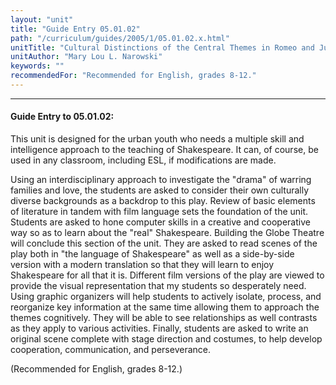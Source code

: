 ```yaml
---
layout: "unit"
title: "Guide Entry 05.01.02"
path: "/curriculum/guides/2005/1/05.01.02.x.html"
unitTitle: "Cultural Distinctions of the Central Themes in Romeo and Juliet"
unitAuthor: "Mary Lou L. Narowski"
keywords: ""
recommendedFor: "Recommended for English, grades 8-12."
---
```

<body>
<hr/>
<h4>
Guide Entry to 05.01.02:
</h4>
<p>
This unit is designed for the urban youth who needs a multiple skill and intelligence approach to the teaching of Shakespeare.  It can, of course, be used in any classroom, including ESL, if modifications are made.
</p>
<p>
Using an interdisciplinary approach to investigate the "drama" of warring families and love, the students are asked to consider their own culturally diverse backgrounds as a backdrop to this play.  Review of basic elements of literature in tandem with film language sets the foundation of the unit. Students are asked to hone computer skills in a creative and cooperative way so as to learn about the "real" Shakespeare. Building the Globe Theatre will conclude this section of the unit. They are asked to read scenes of the play both in "the language of Shakespeare" as well as a side-by-side version with a modern translation so that they will learn to enjoy Shakespeare for all that it is. Different film versions of the play are viewed to provide the visual representation that my students so desperately need. Using graphic organizers will help students to actively isolate, process, and reorganize key information at the same time allowing them to approach the themes cognitively. They will be able to see relationships as well contrasts as they apply to various activities. Finally, students are asked to write an original scene complete with stage direction and costumes, to help develop cooperation, communication, and perseverance.
</p>
<p>
(Recommended for English, grades 8-12.)
</p>
</body>